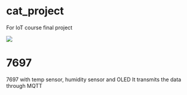 # cat_project
For IoT course  final project

 ![](https://i.imgur.com/w4VUtqv.png)

7697
=====
7697 with temp sensor, humidity sensor and OLED
It transmits the data through MQTT




